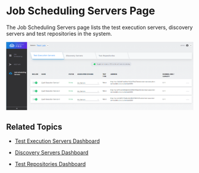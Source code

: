 # Job Scheduling Servers Page

The Job Scheduling Servers page lists the test execution servers, discovery servers and test repositories in the system.

![](/Images/JSS/JssJobSchedulingServers.png)

## Related Topics

- [Test Execution Servers Dashboard](https://help.quali.com/Online%20Help/0.0/Portal/Content/JSS/jss-job-scheduling-servers-tes.htm)
    
- [Discovery Servers Dashboard](https://help.quali.com/Online%20Help/0.0/Portal/Content/JSS/jss-job-scheduling-servers-tds.htm)
    
- [Test Repositories Dashboard](https://help.quali.com/Online%20Help/0.0/Portal/Content/JSS/jss-job-scheduling-servers-tr.htm)